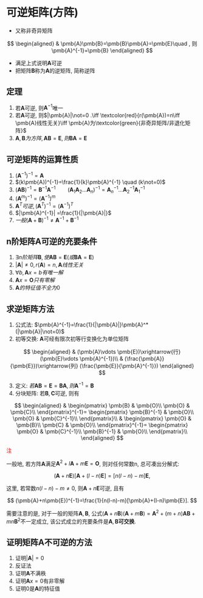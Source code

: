# 可逆矩阵(方阵)

- 又称非奇异矩阵

$$
\begin{aligned}
	& \pmb{A}\pmb{B}=\pmb{B}\pmb{A}=\pmb{E}\quad , 则\pmb{A}^{-1}=\pmb{B}
\end{aligned}
$$

- 满足上式说明$\pmb{A}$可逆
- 把矩阵$\pmb{B}$称为$\pmb{A}$的逆矩阵, 简称逆阵

## 定理

1. 若$\pmb{A}$可逆, 则$\pmb{A}^{-1}$唯一
2. 若$\pmb{A}$可逆, 则$|\pmb{A}|\not=0 .\iff \textcolor{red}{r(\pmb{A})=n\iff \pmb{A}线性无关}\iff \pmb{A}为\textcolor{green}{非奇异矩阵/非退化矩阵}$
3. $\pmb{A}, \pmb{B}为方阵, \pmb{A}\pmb{B}=\pmb{E}, 则\pmb{B}\pmb{A}=\pmb{E}$

## 可逆矩阵的运算性质

1. $(\pmb{A}^{-1})^{-1}=\pmb{A}$
2. $(k\pmb{A})^{-1}=\frac{1}{k}\pmb{A}^{-1} \quad (k\not=0)$
3. $(\pmb{A}\pmb{B})^{-1}=\pmb{B}^{-1}\pmb{A}^{-1} \qquad (\pmb{A}_1\pmb{A}_2\dots \pmb{A}_n)^{-1}=\pmb{A}_n^{-1}\dots \pmb{A}_2^{-1}\pmb{A}_1^{-1}$
4. $(\pmb{A}^m)^{-1}=(\pmb{A}^{-1})^m$
5. $\pmb{A}^T可逆, (\pmb{A}^T)^{-1}=(\pmb{A}^{-1})^T$
6. $|\pmb{A}^{-1}| =\frac{1}{|\pmb{A}|}$
7. $一般(\pmb{A}+\pmb{B})^{-1}\not= \pmb{A}^{-1}+\pmb{B}^{-1}$

## n阶矩阵$\pmb{A}$可逆的充要条件

1. $\exists n阶矩阵\pmb{B}, 使\pmb{A}\pmb{B}=\pmb{E}(或\pmb{B}\pmb{A}=\pmb{E})$
2. $|\pmb{A}|\not=0, r(\pmb{A})=n, \pmb{A}线性无关$
3. $\forall b, \pmb{A}x=b有唯一解$
4. $\pmb{A}x=\pmb{O}只有零解$
5. $\pmb{A}的特征值不全为0$

## 求逆矩阵方法

1. 公式法: $\pmb{A}^{-1}=\frac{1}{|\pmb{A}|}\pmb{A}^* (|\pmb{A}|\not=0)$
2. 初等交换: $\pmb{A}$可经有限次初等行变换化为单位矩阵

$$
\begin{aligned}
	& (\pmb{A}\vdots \pmb{E})\xrightarrow{行} (\pmb{E}\vdots \pmb{A}^{-1})\\
	& (\frac{\pmb{A}}{\pmb{E}})\xrightarrow{列} (\frac{\pmb{E}}{\pmb{A}^{-1}})
\end{aligned}
$$

3. 定义: $若\pmb{A}\pmb{B}=\pmb{E}=\pmb{B}\pmb{A}, 则\pmb{A}^{-1}=\pmb{B}$
4. 分块矩阵: 若$\pmb{B}, \pmb{C}$可逆, 则有

$$
\begin{aligned}
	&
	\begin{pmatrix}
		\pmb{B} & \pmb{O}\\
		\pmb{O} & \pmb{C}\\
	\end{pmatrix}^{-1}=
	\begin{pmatrix}
		\pmb{B}^{-1} & \pmb{O}\\
		\pmb{O} & \pmb{C}^{-1}\\
	\end{pmatrix}\\
	&
	\begin{pmatrix}
		\pmb{O} & \pmb{B}\\
		\pmb{C} & \pmb{O}\\
	\end{pmatrix}^{-1}=
	\begin{pmatrix}
		\pmb{O} & \pmb{C}^{-1}\\
		\pmb{B}^{-1} & \pmb{O}\\
	\end{pmatrix}\\
\end{aligned}
$$

<font color=red>注</font>

一般地, 若方阵$\pmb{A}$满足$\pmb{A}^2+l\pmb{A}+m\pmb{E}=\pmb{O}$,
则对任何常数n, 总可凑出分解式:

$$
(\pmb{A}+n\pmb{E})[\pmb{A}+(l-n)\pmb{E}]=[n(l-n)-m]\pmb{E},
$$

这里, 若常数$n(l-n)-m\not=0$, 则$\pmb{A}+n\pmb{E}$可逆, 且有

$$
(\pmb{A}+n\pmb{E})^{-1}=\frac{1}{n(l-n)-m}[\pmb{A}+(l-n)\pmb{E}].
$$

需要注意的是, 对于一般的矩阵$\pmb{A}, \pmb{B}$,
公式$(\pmb{A}+n\pmb{B})(\pmb{A}+m\pmb{B})=\pmb{A}^2+(m+n)\pmb{A}\pmb{B}+mn\pmb{B}^2$不一定成立,
该公式成立的充要条件是$\pmb{A}, \pmb{B}$**可交换**.

## 证明矩阵$\pmb{A}$不可逆的方法

1. 证明$|\pmb{A}| =0$
2. 反证法
3. 证明$\pmb{A}$不满秩
4. 证明$\pmb{A}x=0$有非零解
5. 证明0是$\pmb{A}$的特征值
